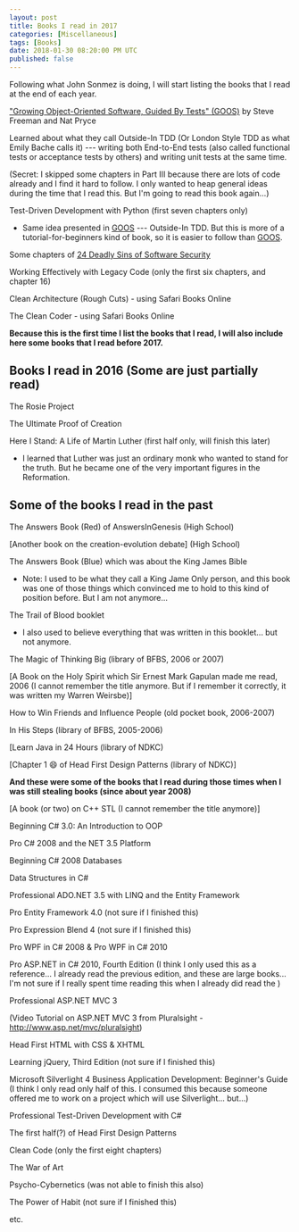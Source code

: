 ```yaml
---
layout: post
title: Books I read in 2017
categories: [Miscellaneous]
tags: [Books]
date: 2018-01-30 08:20:00 PM UTC
published: false
---
```


<!-- January 30, 2018 04:20:00 AM Philippine Time -->


Following what John Sonmez is doing, I will start listing the books that I read at the end of each year.


["Growing Object-Oriented Software, Guided By Tests" (GOOS)](https://www.bookdepository.com/book/9780321503626?a_aid=jflaga) by Steve Freeman and Nat Pryce

Learned about what they call Outside-In TDD (Or London Style TDD as what Emily Bache calls it) --- writing both End-to-End tests (also called functional tests or acceptance tests by others) and writing unit tests at the same time.

(Secret: I skipped some chapters in Part III because there are lots of code already and I find it hard to follow. I only wanted to heap general ideas during the time that I read this. But I'm going to read this book again...)


<!--more-->

Test-Driven Development with Python (first seven chapters only)

- Same idea presented in [GOOS](https://www.bookdepository.com/book/9780321503626?a_aid=jflaga) --- Outside-In TDD. But this is more of a tutorial-for-beginners kind of book, so it is easier to follow than [GOOS](https://www.bookdepository.com/book/9780321503626?a_aid=jflaga).

Some chapters of [24 Deadly Sins of Software Security](https://www.bookdepository.com/book/9780071626750?a_aid=jflaga)

Working Effectively with Legacy Code (only the first six chapters, and chapter 16)

Clean Architecture (Rough Cuts) - using Safari Books Online

The Clean Coder - using Safari Books Online





**Because this is the first time I list the books that I read, I will also include here some books that I read before 2017.**

## Books I read in 2016 (Some are just partially read)



The Rosie Project

The Ultimate Proof of Creation

Here I Stand: A Life of Martin Luther (first half only, will finish this later)

- I learned that Luther was just an ordinary monk who wanted to stand for the truth. But he became one of the very important figures in the Reformation.


## Some of the books I read in the past

The Answers Book (Red) of AnswersInGenesis (High School)

[Another book on the creation-evolution debate]  (High School)

The Answers Book (Blue) which was about the King James Bible

- Note: I used to be what they call a King Jame Only person, and this book was one of those things which convinced me to hold to this kind of position before. But I am not anymore...

The Trail of Blood booklet

- I also used to believe everything that was written in this booklet... but not anymore.


The Magic of Thinking Big (library of BFBS, 2006 or 2007)

[A Book on the Holy Spirit which Sir Ernest Mark Gapulan made me read, 2006 (I cannot remember the title anymore. But if I remember it correctly, it was written my Warren Weirsbe)]

How to Win Friends and Influence People (old pocket book, 2006-2007)

In His Steps (library of BFBS, 2005-2006)

[Learn Java in 24 Hours (library of NDKC)

[Chapter 1 :smile: of Head First Design Patterns (library of NDKC)]


**And these were some of the books that I read during those times when I was still stealing books (since about year 2008)**

[A book (or two) on C++ STL (I cannot remember the title anymore)]

Beginning C# 3.0: An Introduction to OOP

Pro C# 2008 and the NET 3.5 Platform

Beginning C# 2008 Databases

Data Structures in C#

Professional ADO.NET 3.5 with LINQ and the Entity Framework

Pro Entity Framework 4.0 (not sure if I finished this)

Pro Expression Blend 4 (not sure if I finished this)

Pro WPF in C# 2008 & Pro WPF in C# 2010

Pro ASP.NET in C# 2010, Fourth Edition (I think I only used this as a reference... I already read the previous edition, and these are large books... I'm not sure if I really spent time reading this when I already did read the )

Professional ASP.NET MVC 3

(Video Tutorial on ASP.NET MVC 3 from Pluralsight - http://www.asp.net/mvc/pluralsight)

Head First HTML with CSS & XHTML

Learning jQuery, Third Edition (not sure if I finished this)

Microsoft Silverlight 4 Business Application Development: Beginner's Guide (I think I only read only half of this. I consumed this because someone offered me to work on a project which will use Silverlight... but...)

Professional Test-Driven Development with C#

The first half(?) of Head First Design Patterns

Clean Code (only the first eight chapters)

The War of Art

Psycho-Cybernetics (was not able to finish this also)

The Power of Habit (not sure if I finished this)

etc.

